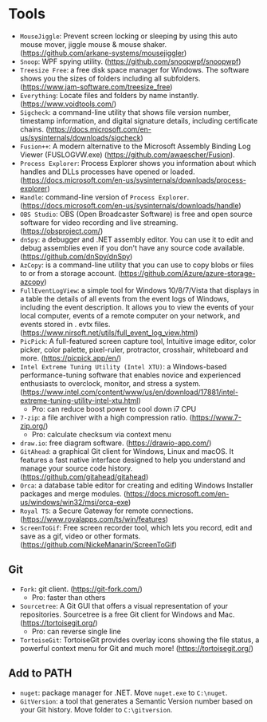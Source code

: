 # Tools

- `MouseJiggle`: Prevent screen locking or sleeping by using this auto mouse mover, jiggle mouse & mouse shaker. (<https://github.com/arkane-systems/mousejiggler>)
- `Snoop`: WPF spying utility. (<https://github.com/snoopwpf/snoopwpf>)
- `Treesize Free`: a free disk space manager for Windows. The software shows you the sizes of folders including all subfolders. (<https://www.jam-software.com/treesize_free>)
- `Everything`: Locate files and folders by name instantly. (<https://www.voidtools.com/>)
- `Sigcheck`: a command-line utility that shows file version number, timestamp information, and digital signature details, including certificate chains. (<https://docs.microsoft.com/en-us/sysinternals/downloads/sigcheck>)
- `Fusion++`: A modern alternative to the Microsoft Assembly Binding Log Viewer (FUSLOGVW.exe) (<https://github.com/awaescher/Fusion>).
- `Process Explorer`: Process Explorer shows you information about which handles and DLLs processes have opened or loaded. (<https://docs.microsoft.com/en-us/sysinternals/downloads/process-explorer>)
- `Handle`: command-line version of `Process Explorer`. (<https://docs.microsoft.com/en-us/sysinternals/downloads/handle>)
- `OBS Studio`: OBS (Open Broadcaster Software) is free and open source software for video recording and live streaming. (<https://obsproject.com/>)
- `dnSpy`: a debugger and .NET assembly editor. You can use it to edit and debug assemblies even if you don't have any source code available. (<https://github.com/dnSpy/dnSpy>)
- `AzCopy`: is a command-line utility that you can use to copy blobs or files to or from a storage account. (<https://github.com/Azure/azure-storage-azcopy>)
- `FullEventLogView`: a simple tool for Windows 10/8/7/Vista that displays in a table the details of all events from the event logs of Windows, including the event description. It allows you to view the events of your local computer, events of a remote computer on your network, and events stored in . evtx files. (<https://www.nirsoft.net/utils/full_event_log_view.html>)
- `PicPick`: A full-featured screen capture tool, Intuitive image editor, color picker, color palette, pixel-ruler, protractor, crosshair, whiteboard and more. (<https://picpick.app/en/>)
- `Intel Extreme Tuning Utility (Intel XTU)`: a Windows-based performance-tuning software that enables novice and experienced enthusiasts to overclock, monitor, and stress a system. (<https://www.intel.com/content/www/us/en/download/17881/intel-extreme-tuning-utility-intel-xtu.html>)
  - Pro: can reduce boost power to cool down i7 CPU
- `7-zip`: a file archiver with a high compression ratio. (<https://www.7-zip.org/>)
  - Pro: calculate checksum via context menu
- `draw.io`: free diagram software. (<https://drawio-app.com/>)
- `GitAhead`: a graphical Git client for Windows, Linux and macOS. It features a fast native interface designed to help you understand and manage your source code history. (<https://github.com/gitahead/gitahead>)
- `Orca`: a database table editor for creating and editing Windows Installer packages and merge modules. (<https://docs.microsoft.com/en-us/windows/win32/msi/orca-exe>)
- `Royal TS`: a Secure Gateway for remote connections. (<https://www.royalapps.com/ts/win/features>)
- `ScreenToGif`: Free screen recorder tool, which lets you record, edit and save as a gif, video or other formats. (<https://github.com/NickeManarin/ScreenToGif>)

## Git

- `Fork`: git client. (<https://git-fork.com/>)
  - Pro: faster than others
- `Sourcetree`: A Git GUI that offers a visual representation of your repositories. Sourcetree is a free Git client for Windows and Mac. (<https://tortoisegit.org/>)
  - Pro: can reverse single line
- `TortoiseGit`: TortoiseGit provides overlay icons showing the file status, a powerful context menu for Git and much more! (<https://tortoisegit.org/>)

## Add to PATH

- `nuget`: package manager for .NET. Move `nuget.exe` to `C:\nuget`.
- `GitVersion`: a tool that generates a Semantic Version number based on your Git history. Move folder to `C:\gitversion`.

